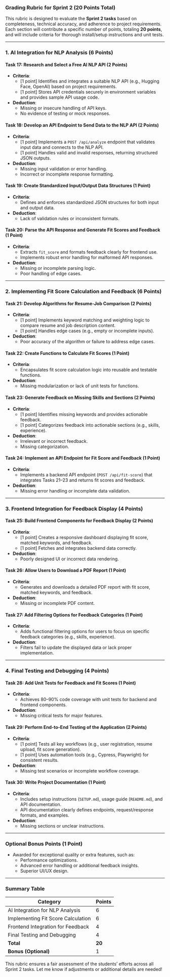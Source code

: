 ### **Grading Rubric for Sprint 2 (20 Points Total)**

This rubric is designed to evaluate the **Sprint 2 tasks** based on completeness, technical accuracy, and adherence to project requirements. Each section will contribute a specific number of points, totaling **20 points**, and will include criteria for thorough install/setup instructions and unit tests.

---

### **1. AI Integration for NLP Analysis (6 Points)**

#### **Task 17**: Research and Select a Free AI NLP API (2 Points)
- **Criteria**:
  - [1 point] Identifies and integrates a suitable NLP API (e.g., Hugging Face, OpenAI) based on project requirements.
  - [1 point] Stores API credentials securely in environment variables and provides sample API usage code.
- **Deduction**:
  - Missing or insecure handling of API keys.
  - No evidence of testing or mock responses.

#### **Task 18**: Develop an API Endpoint to Send Data to the NLP API (2 Points)
- **Criteria**:
  - [1 point] Implements a `POST /api/analyze` endpoint that validates input data and connects to the NLP API.
  - [1 point] Handles valid and invalid responses, returning structured JSON outputs.
- **Deduction**:
  - Missing input validation or error handling.
  - Incorrect or incomplete response formatting.

#### **Task 19**: Create Standardized Input/Output Data Structures (1 Point)
- **Criteria**:
  - Defines and enforces standardized JSON structures for both input and output data.
- **Deduction**:
  - Lack of validation rules or inconsistent formats.

#### **Task 20**: Parse the API Response and Generate Fit Scores and Feedback (1 Point)
- **Criteria**:
  - Extracts `fit_score` and formats feedback clearly for frontend use.
  - Implements robust error handling for malformed API responses.
- **Deduction**:
  - Missing or incomplete parsing logic.
  - Poor handling of edge cases.

---

### **2. Implementing Fit Score Calculation and Feedback (6 Points)**

#### **Task 21**: Develop Algorithms for Resume-Job Comparison (2 Points)
- **Criteria**:
  - [1 point] Implements keyword matching and weighting logic to compare resume and job description content.
  - [1 point] Handles edge cases (e.g., empty or incomplete inputs).
- **Deduction**:
  - Poor accuracy of the algorithm or failure to address edge cases.

#### **Task 22**: Create Functions to Calculate Fit Scores (1 Point)
- **Criteria**:
  - Encapsulates fit score calculation logic into reusable and testable functions.
- **Deduction**:
  - Missing modularization or lack of unit tests for functions.

#### **Task 23**: Generate Feedback on Missing Skills and Sections (2 Points)
- **Criteria**:
  - [1 point] Identifies missing keywords and provides actionable feedback.
  - [1 point] Categorizes feedback into actionable sections (e.g., skills, experience).
- **Deduction**:
  - Irrelevant or incorrect feedback.
  - Missing categorization.

#### **Task 24**: Implement an API Endpoint for Fit Score and Feedback (1 Point)
- **Criteria**:
  - Implements a backend API endpoint (`POST /api/fit-score`) that integrates Tasks 21–23 and returns fit scores and feedback.
- **Deduction**:
  - Missing error handling or incomplete data validation.

---

### **3. Frontend Integration for Feedback Display (4 Points)**

#### **Task 25**: Build Frontend Components for Feedback Display (2 Points)
- **Criteria**:
  - [1 point] Creates a responsive dashboard displaying fit score, matched keywords, and feedback.
  - [1 point] Fetches and integrates backend data correctly.
- **Deduction**:
  - Poorly designed UI or incorrect data rendering.

#### **Task 26**: Allow Users to Download a PDF Report (1 Point)
- **Criteria**:
  - Generates and downloads a detailed PDF report with fit score, matched keywords, and feedback.
- **Deduction**:
  - Missing or incomplete PDF content.

#### **Task 27**: Add Filtering Options for Feedback Categories (1 Point)
- **Criteria**:
  - Adds functional filtering options for users to focus on specific feedback categories (e.g., skills, experience).
- **Deduction**:
  - Filters fail to update the displayed data or lack proper implementation.

---

### **4. Final Testing and Debugging (4 Points)**

#### **Task 28**: Add Unit Tests for Feedback and Fit Scores (1 Point)
- **Criteria**:
  - Achieves 80–90% code coverage with unit tests for backend and frontend components.
- **Deduction**:
  - Missing critical tests for major features.

#### **Task 29**: Perform End-to-End Testing of the Application (2 Points)
- **Criteria**:
  - [1 point] Tests all key workflows (e.g., user registration, resume upload, fit score generation).
  - [1 point] Uses automation tools (e.g., Cypress, Playwright) for consistent results.
- **Deduction**:
  - Missing test scenarios or incomplete workflow coverage.

#### **Task 30**: Write Project Documentation (1 Point)
- **Criteria**:
  - Includes setup instructions (`SETUP.md`), usage guide (`README.md`), and API documentation.
  - API documentation clearly defines endpoints, request/response formats, and examples.
- **Deduction**:
  - Missing sections or unclear instructions.

---

### **Optional Bonus Points (1 Point)**

- Awarded for exceptional quality or extra features, such as:
  - Performance optimizations.
  - Advanced error handling or additional feedback insights.
  - Superior UI/UX design.

---

### **Summary Table**

| **Category**                            | **Points** |
|-----------------------------------------|------------|
| AI Integration for NLP Analysis         | 6          |
| Implementing Fit Score Calculation      | 6          |
| Frontend Integration for Feedback       | 4          |
| Final Testing and Debugging             | 4          |
| **Total**                               | **20**     |
| **Bonus (Optional)**                    | 1          |

This rubric ensures a fair assessment of the students’ efforts across all Sprint 2 tasks. Let me know if adjustments or additional details are needed!